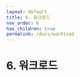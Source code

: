 ```yaml
---
layout: default
title: 6. 워크로드
nav_order: 6
has_children: true
permalink: /docs/workload
---
```


# 6. 워크로드
